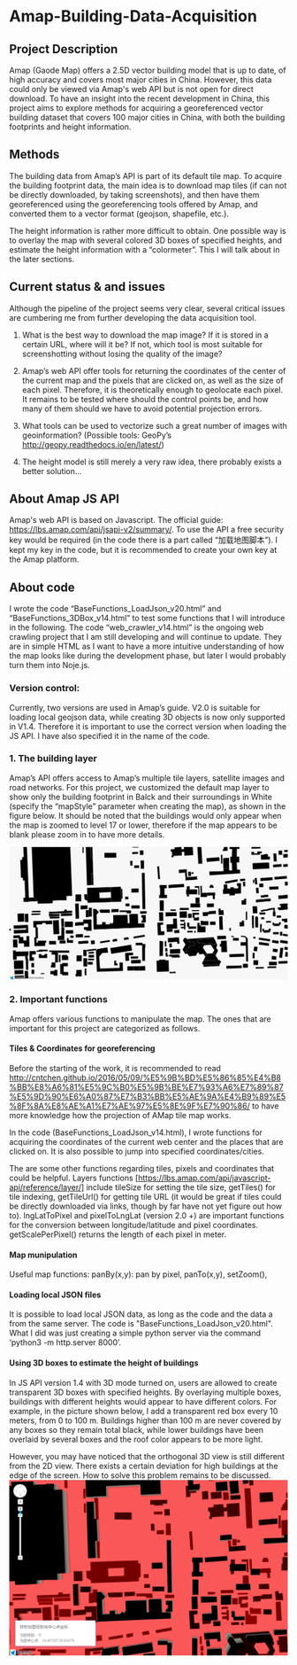 # Amap-Building-Data-Acquisition

## Project Description
Amap (Gaode Map) offers a 2.5D vector building model that is up to date, of high accuracy and covers most major cities in China. However, this data could only be viewed via Amap's web API but is not open for direct download. To have an insight into the recent development in China, this project aims to explore methods for acquiring a georeferenced vector building dataset that covers 100 major cities in China, with both the building footprints and height information.

## Methods
The building data from Amap’s API is part of its default tile map. To acquire the building footprint data, the main idea is to download map tiles (if can not be directly downloaded, by taking screenshots), and then have them georeferenced using the georeferencing tools offered by Amap, and converted them to a vector format (geojson, shapefile, etc.). 

The height information is rather more difficult to obtain. One possible way is to overlay the map with several colored 3D boxes of specified heights, and estimate the height information with a “colormeter”. This I will talk about in the later sections.  

## Current status & and issues
Although the pipeline of the project seems very clear, several critical issues are cumbering me from further developing the data acquisition tool. 

1. What is the best way to download the map image? If it is stored in a certain URL, where will it be? If not, which tool is most suitable for screenshotting without losing the quality of the image? 


2. Amap’s web API offer tools for returning the coordinates of the center of the current map and the pixels that are clicked on, as well as the size of each pixel. Therefore, it is theoretically enough to geolocate each pixel. It remains to be tested where should the control points be, and how many of them should we have to avoid potential projection errors.

3. What tools can be used to vectorize such a great number of images with geoinformation? (Possible tools: GeoPy’s http://geopy.readthedocs.io/en/latest/)

4. The height model is still merely a very raw idea, there probably exists a better solution…

## About Amap JS API
Amap's web API is based on Javascript. The official guide: https://lbs.amap.com/api/jsapi-v2/summary/. To use the API a free security key would be required (in the code there is a part called “加载地图脚本”). I kept my key in the code, but it is recommended to create your own key at the Amap platform. 

## About code
I wrote the code “BaseFunctions_LoadJson_v20.html” and “BaseFunctions_3DBox_v14.html” to test some functions that I will introduce in the following. The code “web_crawler_v14.html” is the ongoing web crawling project that I am still developing and will continue to update. They are in simple HTML as I want to have a more intuitive understanding of how the map looks like during the development phase, but later I would probably turn them into Noje.js. 

### Version control:
Currently, two versions are used in Amap’s guide. V2.0 is suitable for loading local geojson data, while creating 3D objects is now only supported in V1.4. Therefore it is important to use the correct version when loading the JS API. I have also specified it in the name of the code.


### 1. The building layer
Amap’s API offers access to Amap’s multiple tile layers, satellite images and road networks. For this project, we customized the default map layer to show only the building footprint in Balck and their surroundings in White (specify the “mapStyle” parameter when creating the map), as shown in the figure below. It should be noted that the buildings would only appear when the map is zoomed to level 17 or lower, therefore if the map appears to be blank please zoom in to have more details.

![alt text](https://github.com/Muyang-Jiang/Amap-Building-Data-Acquisition/blob/main/pics/building_layer.png)

### 2. Important functions 
Amap offers various functions to manipulate the map. The ones that are important for this project are categorized as follows. 

#### Tiles & Coordinates for georeferencing 
Before the starting of the work, it is recommended to read http://cntchen.github.io/2016/05/09/%E5%9B%BD%E5%86%85%E4%B8%BB%E8%A6%81%E5%9C%B0%E5%9B%BE%E7%93%A6%E7%89%87%E5%9D%90%E6%A0%87%E7%B3%BB%E5%AE%9A%E4%B9%89%E5%8F%8A%E8%AE%A1%E7%AE%97%E5%8E%9F%E7%90%86/ to have more knowledge how the projection of AMap tile map works.

In the code (BaseFunctions_LoadJson_v14.html), I wrote functions for acquiring the coordinates of the current web center and the places that are clicked on. It is also possible to jump into specified coordinates/cities. 

The are some other functions regarding tiles, pixels and coordinates that could be helpful. Layers functions [https://lbs.amap.com/api/javascript-api/reference/layer/] include tileSize for setting the tile size, getTiles() for tile indexing, getTileUrl() for getting tile URL (it would be great if tiles could be directly downloaded via links, though by far have not yet figure out how to). lngLatToPixel and pixelToLngLat (version 2.0 +) are important functions for the conversion between longitude/latitude and pixel coordinates. getScalePerPixel() returns the length of each pixel in meter. 

#### Map munipulation
Useful map functions: panBy(x,y): pan by pixel, panTo(x,y), setZoom(), 

#### Loading local JSON files
It is possible to load local JSON data, as long as the code and the data a from the same server. The code is "BaseFunctions_LoadJson_v20.html". What I did was just creating a simple python server via the command ‘python3 -m http.server 8000’. 

#### Using 3D boxes to estimate the height of buildings
In JS API version 1.4 with 3D mode turned on, users are allowed to create transparent 3D boxes with specified heights. By overlaying multiple boxes, buildings with different heights would appear to have different colors. For example, in the picture shown below, I add a transparent red box every 10 meters, from 0 to 100 m. Buildings higher than 100 m are never covered by any boxes so they remain total black, while lower buildings have been overlaid by several boxes and the roof color appears to be more light.

However, you may have noticed that the orthogonal 3D view is still different from the 2D view. There exists a certain deviation for high buildings at the edge of the screen. How to solve this problem remains to be discussed. 
![alt text](https://github.com/Muyang-Jiang/Amap-Building-Data-Acquisition/blob/main/pics/3Dbox_overlay.png)










